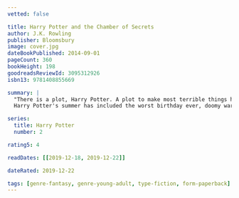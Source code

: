 ```yaml
---
vetted: false

title: Harry Potter and the Chamber of Secrets
author: J.K. Rowling
publisher: Bloomsbury
image: cover.jpg
dateBookPublished: 2014-09-01
pageCount: 360
bookHeight: 198
goodreadsReviewId: 3095312926
isbn13: 9781408855669

summary: |
  "There is a plot, Harry Potter. A plot to make most terrible things happen at Hogwarts School of Witchcraft and Wizardry this year."
  Harry Potter's summer has included the worst birthday ever, doomy warnings from a house-elf called Dobby, and rescue from the Dursleys by his friend Ron Weasley in a magical flying car! Back at Hogwarts School of Witchcraft and Wizardry for his second year, Harry hears strange whispers echo through empty corridors - and then the attacks start. Students are found as though turned to stone… Dobby's sinister predictions seem to be coming true. --back cover

series:
  title: Harry Potter
  number: 2

rating5: 4

readDates: [[2019-12-18, 2019-12-22]]

dateRated: 2019-12-22

tags: [genre-fantasy, genre-young-adult, type-fiction, form-paperback]
---
```

